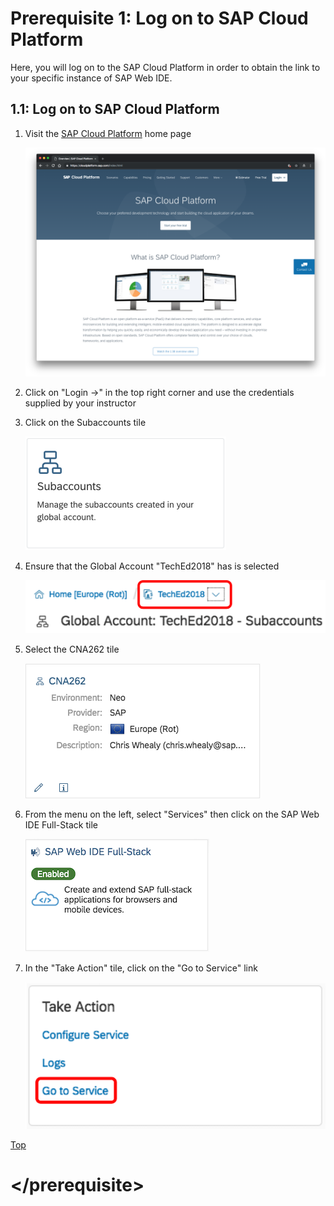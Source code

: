 <a name="top"></a>

# Prerequisite 1: Log on to SAP Cloud Platform

Here, you will log on to the SAP Cloud Platform in order to obtain the link to your specific instance of SAP Web IDE.

<a name="1.1"></a>

## 1.1: Log on to SAP Cloud Platform

1. Visit the <a href="https://cloudplatform.sap.com" target="_blank">SAP Cloud Platform</a> home page

    ![Web IDE logon](./img/Ex0_CP_Page.png)

1. Click on "Login ->" in the top right corner and use the credentials supplied by your instructor

1. Click on the Subaccounts tile

    ![Subbaccounts Tile 1](./img/Ex0_Subaccounts1.png)

1. Ensure that the Global Account "TechEd2018" has is selected

    ![Subbaccounts Tile 2](./img/Ex0_Subaccounts2.png)

1. Select the CNA262 tile

    ![Subbaccounts Tile 3](./img/Ex0_Subaccounts3.png)

1. From the menu on the left, select "Services" then click on the SAP Web IDE Full-Stack tile

    ![Web IDE service](./img/Ex0_Web_IDE.png)

1. In the "Take Action" tile, click on the "Go to Service" link

    ![Start Web IDE](./img/Ex0_Start_Web_IDE.png)

   
<a href="#top">Top</a>

# \</prerequisite>
